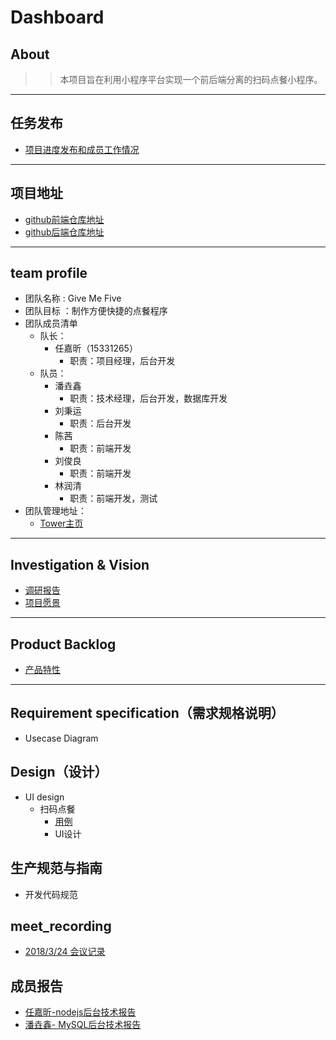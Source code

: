 # Dashboard

## About

>> 本项目旨在利用小程序平台实现一个前后端分离的扫码点餐小程序。
---

## 任务发布
- [项目进度发布和成员工作情况](https://givemefive-sysu.github.io/Dashboard/)
---


## 项目地址
- [github前端仓库地址](https://github.com/GiveMeFive-SYSU/xiaoerFrontEnd)
- [github后端仓库地址](https://github.com/GiveMeFive-SYSU/xiaoerBackEnd)
---


## team profile

- 团队名称 : Give Me Five
- 团队目标 ：制作方便快捷的点餐程序
- 团队成员清单
    - 队长：
        - 任嘉昕（15331265）
            - 职责：项目经理，后台开发
    - 队员：
        - 潘垚鑫
            - 职责：技术经理，后台开发，数据库开发
        - 刘秉运
            - 职责：后台开发
        - 陈茜
            - 职责：前端开发
        - 刘俊良
            - 职责：前端开发
        - 林润清
            - 职责：前端开发，测试
- 团队管理地址： 
    - [Tower主页](https://tower.im/projects/db1e1479542b44fba0f32f1e8d2426c6/)
---

## Investigation & Vision
- [调研报告]()
- [项目愿景]()
---


## Product Backlog
- [产品特性]()
---

## Requirement specification（需求规格说明）
- Usecase Diagram

## Design（设计）
- UI design
    - 扫码点餐
        - [用例](./doc/use_case/readme.md)
        - UI设计

## 生产规范与指南
- 开发代码规范


## meet_recording
- [2018/3/24 会议记录](./meet_recording/2018-3-24.md)


## 成员报告
- [任嘉昕-nodejs后台技术报告](http://jiaxin.online/2018/04/14/nodejs%E5%AD%A6%E4%B9%A01/)
- [潘垚鑫- MySQL后台技术报告](https://blog.csdn.net/qq_33268231/article/details/79941607)

